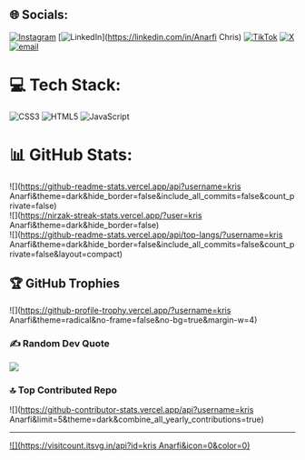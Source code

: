 
## 🌐 Socials:
[![Instagram](https://img.shields.io/badge/Instagram-%23E4405F.svg?logo=Instagram&logoColor=white)](https://instagram.com/Berry.kris) [![LinkedIn](https://img.shields.io/badge/LinkedIn-%230077B5.svg?logo=linkedin&logoColor=white)](https://linkedin.com/in/Anarfi Chris) [![TikTok](https://img.shields.io/badge/TikTok-%23000000.svg?logo=TikTok&logoColor=white)](https://tiktok.com/@Berry.kris) [![X](https://img.shields.io/badge/X-black.svg?logo=X&logoColor=white)](https://x.com/Berry.khris) [![email](https://img.shields.io/badge/Email-D14836?logo=gmail&logoColor=white)](mailto:krisanarfi181@gmail.com) 

# 💻 Tech Stack:
![CSS3](https://img.shields.io/badge/css3-%231572B6.svg?style=for-the-badge&logo=css3&logoColor=white) ![HTML5](https://img.shields.io/badge/html5-%23E34F26.svg?style=for-the-badge&logo=html5&logoColor=white) ![JavaScript](https://img.shields.io/badge/javascript-%23323330.svg?style=for-the-badge&logo=javascript&logoColor=%23F7DF1E)
# 📊 GitHub Stats:
![](https://github-readme-stats.vercel.app/api?username=kris Anarfi&theme=dark&hide_border=false&include_all_commits=false&count_private=false)<br/>
![](https://nirzak-streak-stats.vercel.app/?user=kris Anarfi&theme=dark&hide_border=false)<br/>
![](https://github-readme-stats.vercel.app/api/top-langs/?username=kris Anarfi&theme=dark&hide_border=false&include_all_commits=false&count_private=false&layout=compact)

## 🏆 GitHub Trophies
![](https://github-profile-trophy.vercel.app/?username=kris Anarfi&theme=radical&no-frame=false&no-bg=true&margin-w=4)

### ✍️ Random Dev Quote
![](https://quotes-github-readme.vercel.app/api?type=horizontal&theme=radical)

### 🔝 Top Contributed Repo
![](https://github-contributor-stats.vercel.app/api?username=kris Anarfi&limit=5&theme=dark&combine_all_yearly_contributions=true)

---
[![](https://visitcount.itsvg.in/api?id=kris Anarfi&icon=0&color=0)](https://visitcount.itsvg.in)

<!-- Proudly created with GPRM ( https://gprm.itsvg.in ) -->
